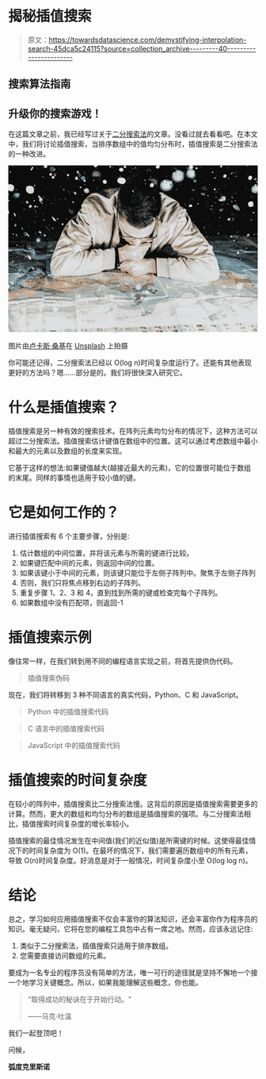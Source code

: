 # 揭秘插值搜索

> 原文：<https://towardsdatascience.com/demystifying-interpolation-search-45dca5c24115?source=collection_archive---------40----------------------->

## 搜索算法指南

## 升级你的搜索游戏！

在这篇文章之前，我已经写过关于[二分搜索法](/demystifying-binary-search-bed0274e27e7)的文章。没看过就去看看吧。在本文中，我们将讨论插值搜索，当排序数组中的值均匀分布时，插值搜索是二分搜索法的一种改进。

![](img/d33219c84ba33764ecb261f2721eda49.png)

图片由[卢卡斯·桑基](https://unsplash.com/@lucassankey)在 [Unsplash](https://unsplash.com/) 上拍摄

你可能还记得，二分搜索法已经以 O(log n)时间复杂度运行了。还能有其他表现更好的方法吗？嗯……部分是的。我们将很快深入研究它。

# **什么是插值搜索？**

插值搜索是另一种有效的搜索技术。在阵列元素均匀分布的情况下，这种方法可以超过二分搜索法。插值搜索估计键值在数组中的位置。这可以通过考虑数组中最小和最大的元素以及数组的长度来实现。

它基于这样的想法:如果键值越大(越接近最大的元素)，它的位置很可能位于数组的末尾。同样的事情也适用于较小值的键。

# 它是如何工作的？

进行插值搜索有 6 个主要步骤，分别是:

1.  估计数组的中间位置，并将该元素与所需的键进行比较。
2.  如果键匹配中间的元素，则返回中间的位置。
3.  如果该键小于中间的元素，则该键只能位于左侧子阵列中。聚焦于左侧子阵列
4.  否则，我们只将焦点移到右边的子阵列。
5.  重复步骤 1、2、3 和 4，直到找到所需的键或检查完每个子阵列。
6.  如果数组中没有匹配项，则返回-1

# 插值搜索示例

像往常一样，在我们转到用不同的编程语言实现之前，将首先提供伪代码。

> 插值搜索伪码

现在，我们将转移到 3 种不同语言的真实代码，Python、C 和 JavaScript。

> Python 中的插值搜索代码

> C 语言中的插值搜索代码

> JavaScript 中的插值搜索代码

# 插值搜索的时间复杂度

在较小的阵列中，插值搜索比二分搜索法慢。这背后的原因是插值搜索需要更多的计算。然而，更大的数组和均匀分布的数组是插值搜索的强项。与二分搜索法相比，插值搜索时间复杂度的增长率较小。

插值搜索的最佳情况发生在中间值(我们的近似值)是所需键的时候。这使得最佳情况下的时间复杂度为 O(1)。在最坏的情况下，我们需要遍历数组中的所有元素，导致 O(n)时间复杂度。好消息是对于一般情况，时间复杂度小至 O(log log n)。

# 结论

总之，学习如何应用插值搜索不仅会丰富你的算法知识，还会丰富你作为程序员的知识。毫无疑问，它将在您的编程工具包中占有一席之地。然而，应该永远记住:

1.  类似于二分搜索法，插值搜索只适用于排序数组。
2.  您需要直接访问数组的元素。

要成为一名专业的程序员没有简单的方法，唯一可行的途径就是坚持不懈地一个接一个地学习关键概念。所以，如果我能理解这些概念，你也能。

> "取得成功的秘诀在于开始行动。"
> 
> ——马克·吐温

我们一起登顶吧！

问候，

**弧度克里斯诺**